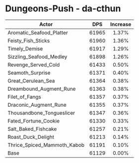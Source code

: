# Dungeons-Push - da-cthun
| Actor | DPS | Increase |
|---|:---:|:---:|
|Aromatic_Seafood_Platter|61965|1.37%|
|Feisty_Fish_Sticks|61960|1.36%|
|Timely_Demise|61917|1.29%|
|Sizzling_Seafood_Medley|61898|1.26%|
|Revenge_Served_Cold|61433|0.50%|
|Seamoth_Surprise|61371|0.40%|
|Great_Cerulean_Sea|61364|0.38%|
|Dreambound_Augment_Rune|61363|0.38%|
|Filet_of_Fangs|61357|0.37%|
|Draconic_Augment_Rune|61355|0.37%|
|Thousandbone_Tongueslicer|61347|0.36%|
|Fated_Fortune_Cookie|61330|0.33%|
|Salt_Baked_Fishcake|61257|0.21%|
|Roast_Duck_Delight|61213|0.14%|
|Thrice_Spiced_Mammoth_Kabob|61191|0.10%|
|Base|61129|0.00%|
